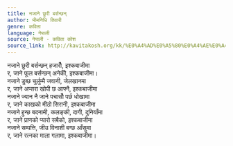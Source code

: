 ```yaml
---
title: नजाने छुरी बर्सन्छन्
author: भीमनिधि तिवारी
genre: कविता
language: नेपाली
source: नेपाली - कविता कोश
source_link: http://kavitakosh.org/kk/%E0%A4%AD%E0%A5%80%E0%A4%AE%E0%A4%A8%E0%A4%BF%E0%A4%A7%E0%A4%BF_%E0%A4%A4%E0%A4%BF%E0%A4%B5%E0%A4%BE%E0%A4%B0%E0%A5%80
---
```


नजाने छुरी बर्सन्छन् हजारौँ, इश्कबाजीमा  
र, जाने फूल बर्सन्छन् अनेकौँ, इश्कबाजीमा।  
नजाने डुब्छ चुर्लुम्मै जवानी, जेलखानमा  
र, जाने अप्सरा खोपी छ आफ्नै, इश्कबाजीमा  
नजाने ज्यान नै जाने पचासौँ पर्छ धोखामा  
र, जाने काखको मीठो सिरानी, इश्कबाजीमा  
नजाने हुन्छ बदनामी, कलङ्की, दागी, दुनियाँमा  
र, जाने प्राणको प्यारो सबैको, इश्कबाजीमा  
नजाने सम्पत्ति, जीउ विनाशी बग्छ आँसुमा  
र, जाने रत्नका माला गलामा, इश्कबाजीमा।
